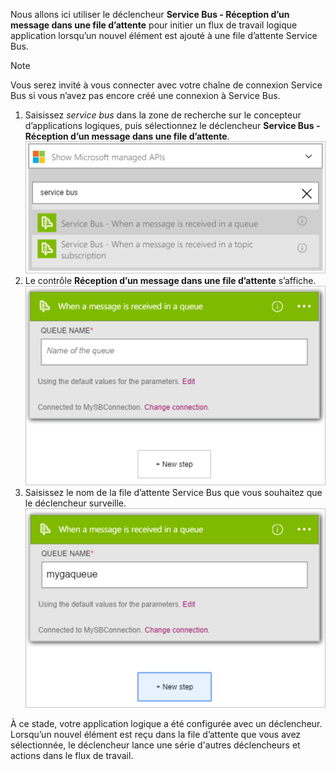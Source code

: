 Nous allons ici utiliser le déclencheur **Service Bus - Réception d’un message dans une file d’attente** pour initier un flux de travail logique application lorsqu’un nouvel élément est ajouté à une file d’attente Service Bus.

> [!NOTE]
> Vous serez invité à vous connecter avec votre chaîne de connexion Service Bus si vous n’avez pas encore créé une connexion à Service Bus.
> 
> 

1. Saisissez *service bus* dans la zone de recherche sur le concepteur d’applications logiques, puis sélectionnez le déclencheur **Service Bus - Réception d’un message dans une file d’attente**.  
   ![Image de déclencheur Service Bus 1](./media/connectors-create-api-servicebus/trigger-1.png)   
2. Le contrôle **Réception d’un message dans une file d’attente** s’affiche.  
   ![Image de déclencheur Service Bus 2](./media/connectors-create-api-servicebus/trigger-2.png)   
3. Saisissez le nom de la file d’attente Service Bus que vous souhaitez que le déclencheur surveille.  
   ![Image de déclencheur Service Bus 3](./media/connectors-create-api-servicebus/trigger-3.png)   

À ce stade, votre application logique a été configurée avec un déclencheur. Lorsqu’un nouvel élément est reçu dans la file d’attente que vous avez sélectionnée, le déclencheur lance une série d'autres déclencheurs et actions dans le flux de travail.

<!---HONumber=AcomDC_0810_2016-->